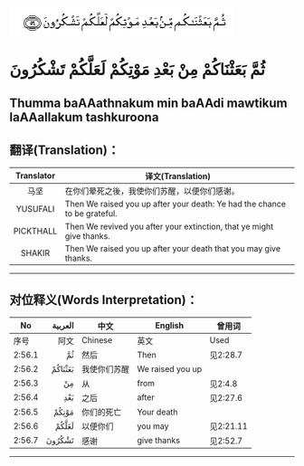 ![002:056](images/002_056.gif)

#  ثُمَّ بَعَثْنَاكُمْ مِنْ بَعْدِ مَوْتِكُمْ لَعَلَّكُمْ تَشْكُرُونَ 

## Thumma baAAathnakum min baAAdi mawtikum laAAallakum tashkuroona

## 翻译(Translation)：

| Translator | 译文(Translation)                                            |
| :--------: | ------------------------------------------------------------ |
|    马坚    | 在你们晕死之後，我使你们苏醒，以便你们感谢。                 |
|  YUSUFALI  | Then We raised you up after your death: Ye had the chance to be grateful. |
| PICKTHALL  | Then We revived you after your extinction, that ye might give thanks. |
|   SHAKIR   | Then We raised you up after your death that you may give thanks. |

---

## 对位释义(Words Interpretation)：

| No     | العربية | 中文         | English          | 曾用词    |
| ------ | ------: | ------------ | ---------------- | --------- |
| 序号   |    阿文 | Chinese      | 英文             | Used      |
| 2:56.1 |      ثُمَّ | 然后         | Then             | 见2:28.7  |
| 2:56.2 | بَعَثْنَاكُمْ | 我使你们苏醒 | We raised you up |           |
| 2:56.3 |      مِنْ | 从           | from             | 见2:4.8   |
| 2:56.4 |     بَعْدِ | 之后         | after            | 见2:27.6  |
| 2:56.5 |   مَوْتِكُمْ | 你们的死亡   | Your death       |           |
| 2:56.6 |   لَعَلَّكُمْ | 以便你们     | you may          | 见2:21.11 |
| 2:56.7 |  تَشْكُرُونَ | 感谢         | give thanks      | 见2:52.7  |

---
